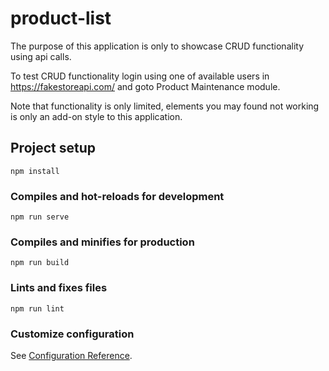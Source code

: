 # product-list

The purpose of this application is only to showcase CRUD functionality using api calls.

To test CRUD functionality login using one of available users in https://fakestoreapi.com/ and goto Product Maintenance module.

Note that functionality is only limited, elements you may found not working is only an add-on style to this application.


## Project setup
```
npm install
```

### Compiles and hot-reloads for development
```
npm run serve
```

### Compiles and minifies for production
```
npm run build
```

### Lints and fixes files
```
npm run lint
```

### Customize configuration
See [Configuration Reference](https://cli.vuejs.org/config/).
